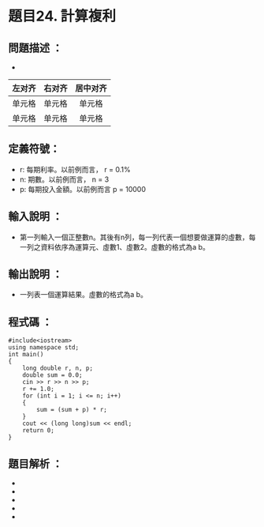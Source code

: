 # 題目24. 計算複利

## 問題描述 ：
*
| 左对齐 | 右对齐 | 居中对齐 |
| :-----| ----: | :----: |
| 单元格 | 单元格 | 单元格 |
| 单元格 | 单元格 | 单元格 |
## 定義符號：

* r: 每期利率。以前例而言， r = 0.1%
* n: 期數。以前例而言， n = 3
* p: 每期投入金額。以前例而言 p = 10000

## 輸入說明 ：

* 第一列輸入一個正整數n。其後有n列，每一列代表一個想要做運算的虛數，每一列之資料依序為運算元、虛數1、虛數2。虛數的格式為a b。

## 輸出說明 ：

* 一列表一個運算結果。虛數的格式為a b。

## 程式碼 ：

    #include<iostream>    
    using namespace std;   
    int main()  
    {  
        long double r, n, p;  
        double sum = 0.0;
        cin >> r >> n >> p;  
        r += 1.0;  
        for (int i = 1; i <= n; i++) 
        {  
            sum = (sum + p) * r;  
        }  
        cout << (long long)sum << endl;    
        return 0;  
    }  
## 題目解析 ：

*  
*  
*  
*  
*  
